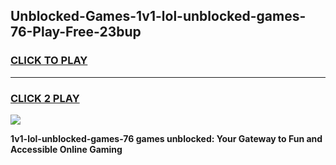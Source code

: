 
## Unblocked-Games-1v1-lol-unblocked-games-76-Play-Free-23bup
<h3>
<a href="https://premium76.site?title=1v1-lol-unblocked-games-76&ref=18A1">CLICK TO PLAY</a></h3>
<hr>

<h3>
<a href="https://premium76.site?title=1v1-lol-unblocked-games-76&ref=18A1">CLICK 2 PLAY</a>
  
</h3>

<a href="https://premium76.site?title=1v1-lol-unblocked-games-76&ref=18A1"><img src="https://clearcache.store/games.png"></a>


**1v1-lol-unblocked-games-76 games unblocked: Your Gateway to Fun and Accessible Online Gaming**
